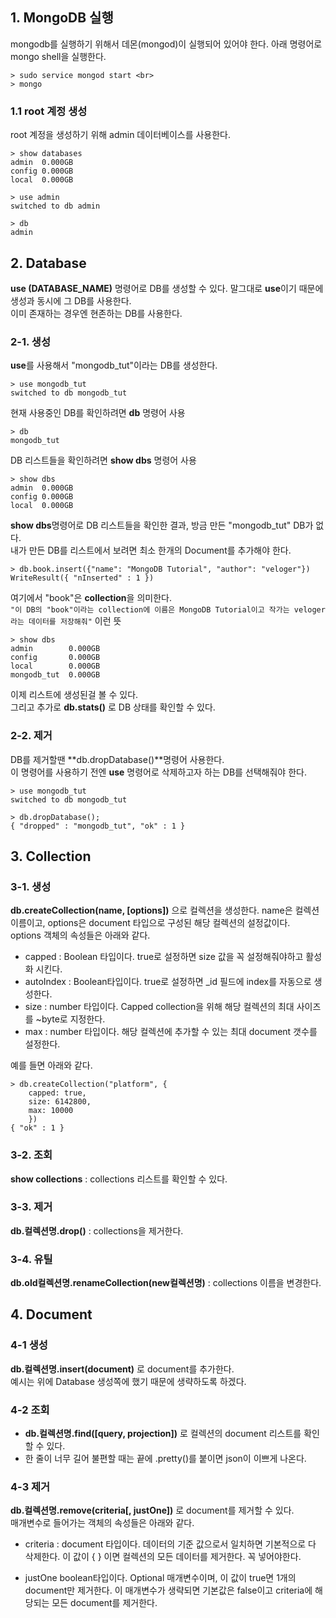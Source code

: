 ## 1. MongoDB 실행

mongodb를 실행하기 위해서 데몬(mongod)이 실행되어 있어야 한다.
아래 명령어로 mongo shell을 실행한다.

```
> sudo service mongod start <br>
> mongo
```

### 1.1 root 계정 생성

root 계정을 생성하기 위해 admin 데이터베이스를 사용한다.

```
> show databases
admin  0.000GB
config 0.000GB
local  0.000GB

> use admin
switched to db admin

> db
admin
```

## 2. Database

**use (DATABASE_NAME)** 명령어로 DB를 생성할 수 있다. 말그대로 **use**이기 때문에 생성과 동시에 그 DB를 사용한다. <br>
이미 존재하는 경우엔 현존하는 DB를 사용한다.

### 2-1. 생성

**use**를 사용해서 "mongodb_tut"이라는 DB를 생성한다.

```
> use mongodb_tut
switched to db mongodb_tut
```

현재 사용중인 DB를 확인하려면 **db** 명령어 사용

```
> db
mongodb_tut
```

DB 리스트들을 확인하려면 **show dbs** 명령어 사용

```
> show dbs
admin  0.000GB
config 0.000GB
local  0.000GB
```

**show dbs**명령어로 DB 리스트들을 확인한 결과, 방금 만든 "mongodb_tut" DB가 없다. <br>
내가 만든 DB를 리스트에서 보려면 최소 한개의 Document를 추가해야 한다.

```
> db.book.insert({"name": "MongoDB Tutorial", "author": "veloger"})
WriteResult({ "nInserted" : 1 })
```

여기에서 "book"은 **collection**을 의미한다. <br>
`"이 DB의 "book"이라는 collection에 이름은 MongoDB Tutorial이고 작가는 veloger라는 데이터를 저장해줘"` 이런 뜻

```
> show dbs
admin        0.000GB
config       0.000GB
local        0.000GB
mongodb_tut  0.000GB
```

이제 리스트에 생성된걸 볼 수 있다. <br>
그리고 추가로 **db.stats()** 로 DB 상태를 확인할 수 있다.

### 2-2. 제거

DB를 제거할땐 **db.dropDatabase()**명령어 사용한다. <br>
이 명령어를 사용하기 전엔 **use** 명령어로 삭제하고자 하는 DB를 선택해줘야 한다.

```
> use mongodb_tut
switched to db mongodb_tut

> db.dropDatabase();
{ "dropped" : "mongodb_tut", "ok" : 1 }
```

## 3. Collection

### 3-1. 생성

**db.createCollection(name, [options])** 으로 컬렉션을 생성한다. name은 컬렉션이름이고, options은 document 타입으로 구성된 해당 컬렉션의 설정값이다. <br>
options 객체의 속성들은 아래와 같다.

- capped : Boolean 타입이다. true로 설정하면 size 값을 꼭 설정해줘야하고 활성화 시킨다.
- autoIndex : Boolean타입이다. true로 설정하면 \_id 필드에 index를 자동으로 생성한다.
- size : number 타입이다. Capped collection을 위해 해당 컬렉션의 최대 사이즈를 ~byte로 지정한다.
- max : number 타입이다. 해당 컬렉션에 추가할 수 있는 최대 document 갯수를 설정한다.

예를 들면 아래와 같다.

```
> db.createCollection("platform", {
    capped: true,
    size: 6142800,
    max: 10000
    })
{ "ok" : 1 }
```

### 3-2. 조회

**show collections** : collections 리스트를 확인할 수 있다.

### 3-3. 제거

**db.컬렉션명.drop()** : collections을 제거한다.

### 3-4. 유틸

**db.old컬렉션명.renameCollection(new컬렉션명)** : collections 이름을 변경한다.

## 4. Document

### 4-1 생성

**db.컬렉션명.insert(document)** 로 document를 추가한다.<br>
예시는 위에 Database 생성쪽에 했기 때문에 생략하도록 하겠다.

### 4-2 조회

- **db.컬렉션명.find([query, projection])** 로 컬렉션의 document 리스트를 확인할 수 있다.
- 한 줄이 너무 길어 불편할 때는 끝에 .pretty()를 붙이면 json이 이쁘게 나온다.

### 4-3 제거

**db.컬렉션명.remove(criteria[, justOne])** 로 document를 제거할 수 있다. <br>
매개변수로 들어가는 객체의 속성들은 아래와 같다.

- criteria : document 타입이다. 데이터의 기준 값으로서 일치하면 기본적으로 다 삭제한다. 이 값이 { } 이면 컬렉션의 모든 데이터를 제거한다. 꼭 넣어야한다.

- justOne boolean타입이다. Optional 매개변수이며, 이 값이 true면 1개의 document만 제거한다. 이 매개변수가 생략되면 기본값은 false이고 criteria에 해당되는 모든 document를 제거한다.
